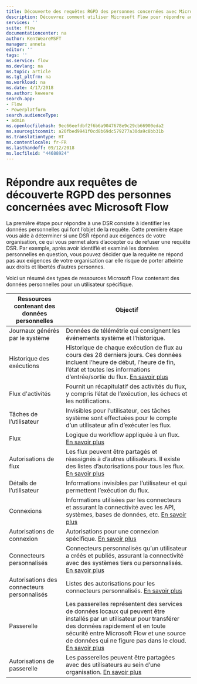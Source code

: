 ```yaml
---
title: Découverte des requêtes RGPD des personnes concernées avec Microsoft Flow | Microsoft Docs
description: Découvrez comment utiliser Microsoft Flow pour répondre aux requêtes de découverte RGPD des personnes concernées.
services: ''
suite: flow
documentationcenter: na
author: KentWeareMSFT
manager: anneta
editor: ''
tags: ''
ms.service: flow
ms.devlang: na
ms.topic: article
ms.tgt_pltfrm: na
ms.workload: na
ms.date: 4/17/2018
ms.author: keweare
search.app:
- Flow
- Powerplatform
search.audienceType:
- admin
ms.openlocfilehash: 9ec66eefdbf2f6b6a9047678e9c29cb66900eda2
ms.sourcegitcommit: a20fbed9941f0cd8b69dc579277a30da9c8bb31b
ms.translationtype: HT
ms.contentlocale: fr-FR
ms.lasthandoff: 09/12/2018
ms.locfileid: "44688924"
---
```

# <a name="responding-to-gdpr-data-subject-discovery-requests-for-microsoft-flow"></a>Répondre aux requêtes de découverte RGPD des personnes concernées avec Microsoft Flow

La première étape pour répondre à une DSR consiste à identifier les données personnelles qui font l’objet de la requête. Cette première étape vous aide à déterminer si une DSR répond aux exigences de votre organisation, ce qui vous permet alors d’accepter ou de refuser une requête DSR. Par exemple, après avoir identifié et examiné les données personnelles en question, vous pouvez décider que la requête ne répond pas aux exigences de votre organisation car elle risque de porter atteinte aux droits et libertés d’autres personnes.

Voici un résumé des types de ressources Microsoft Flow contenant des données personnelles pour un utilisateur spécifique.

|**Ressources contenant des données personnelles**|**Objectif**|
|-----|-----|
|Journaux générés par le système|Données de télémétrie qui consignent les événements système et l’historique.|
|Historique des exécutions|Historique de chaque exécution de flux au cours des 28 derniers jours. Ces données incluent l’heure de début, l’heure de fin, l’état et toutes les informations d’entrée/sortie du flux. [En savoir plus](https://flow.microsoft.com/blog/download-history-recurrence/)|
|Flux d'activités| Fournit un récapitulatif des activités du flux, y compris l’état de l’exécution, les échecs et les notifications.|
|Tâches de l’utilisateur|Invisibles pour l’utilisateur, ces tâches système sont effectuées pour le compte d’un utilisateur afin d’exécuter les flux.|
|Flux|Logique du workflow appliquée à un flux. [En savoir plus](https://docs.microsoft.com/flow/get-started-logic-flow)|
|Autorisations de flux|Les flux peuvent être partagés et réassignés à d’autres utilisateurs. Il existe des listes d’autorisations pour tous les flux. [En savoir plus](https://docs.microsoft.com/flow/frequently-asked-questions#can-i-share-the-flows-i-create)|
|Détails de l’utilisateur|Informations invisibles par l’utilisateur et qui permettent l’exécution du flux.|
|Connexions|Informations utilisées par les connecteurs et assurant la connectivité avec les API, systèmes, bases de données, etc. [En savoir plus](https://docs.microsoft.com/flow/add-manage-connections)|
|Autorisations de connexion|Autorisations pour une connexion spécifique. [En savoir plus](https://docs.microsoft.com/flow/add-manage-connections)|
|Connecteurs personnalisés|Connecteurs personnalisés qu’un utilisateur a créés et publiés, assurant la connectivité avec des systèmes tiers ou personnalisés. [En savoir plus](https://docs.microsoft.com/connectors/custom-connectors/)|
|Autorisations des connecteurs personnalisés|Listes des autorisations pour les connecteurs personnalisés. [En savoir plus](https://docs.microsoft.com/connectors/custom-connectors/share)|
|Passerelle|Les passerelles représentent des services de données locaux qui peuvent être installés par un utilisateur pour transférer des données rapidement et en toute sécurité entre Microsoft Flow et une source de données qui ne figure pas dans le cloud. [En savoir plus](https://docs.microsoft.com/flow/gateway-manage)|
|Autorisations de passerelle|Les passerelles peuvent être partagées avec des utilisateurs au sein d’une organisation. [En savoir plus](https://go.microsoft.com/fwlink/?linkid=872249)|
